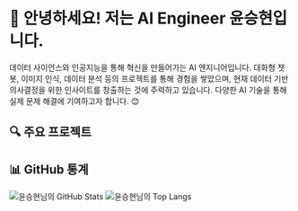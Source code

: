 # 👋 안녕하세요! 저는 AI Engineer 윤승현입니다.

데이터 사이언스와 인공지능을 통해 혁신을 만들어가는 AI 엔지니어입니다. 대화형 챗봇, 이미지 인식, 데이터 분석 등의 프로젝트를 통해 경험을 쌓았으며, 현재 데이터 기반 의사결정을 위한 인사이트를 창출하는 것에 주력하고 있습니다. 다양한 AI 기술을 통해 실제 문제 해결에 기여하고자 합니다. 😊

## 🔍 주요 프로젝트


## 📊 GitHub 통계
![윤승현님의 GitHub Stats](https://github-readme-stats.vercel.app/api?username=ysh21368&show_icons=true&theme=radical)
![윤승현님의 Top Langs](https://github-readme-stats.vercel.app/api/top-langs/?username=ysh21368&layout=compact&theme=radical)
